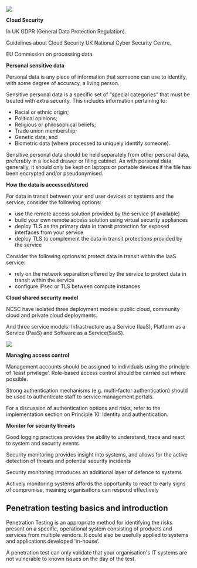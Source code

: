 ![](/1-Introduction/Images/Basics-of-Cloud-Security.png)

**Cloud Security**

In UK GDPR (General Data Protection Regulation).

Guidelines about Cloud Security UK National Cyber Security Centre.

EU Commission on processing data.

**Personal sensitive data**

Personal data is any piece of information that someone can use to identify, with some degree of accuracy, a living person.

Sensitive personal data is a specific set of “special categories” that must be treated with extra security. This includes information pertaining to:

- Racial or ethnic origin;
- Political opinions;
- Religious or philosophical beliefs;
- Trade union membership;
- Genetic data; and
- Biometric data (where processed to uniquely identify someone).

Sensitive personal data should be held separately from other personal data, preferably in a locked drawer or filing cabinet. As with personal data generally, it should only be kept on laptops or portable devices if the file has been encrypted and/or pseudonymised.

**How the data is accessed/stored**

For data in transit between your end user devices or systems and the service, consider the following options:

- use the remote access solution provided by the service (if available)
- build your own remote access solution using virtual security appliances
- deploy TLS as the primary data in transit protection for exposed interfaces from your service
- deploy TLS to complement the data in transit protections provided by the service

Consider the following options to protect data in transit within the IaaS service:

- rely on the network separation offered by the service to protect data in transit within the service
- configure IPsec or TLS between compute instances

**Cloud shared security model**

NCSC have isolated three deployment models: public cloud, community cloud and private cloud deployments.

And three service models: Infrastructure as a Service (IaaS), Platform as a Service (PaaS) and Software as a Service(SaaS).

![](/1-Introduction/Images/shared-reponsiblity-model.png)


**Managing access control**

Management accounts should be assigned to individuals using the principle of ‘least privilege’. Role-based access control should be carried out where possible.

Strong authentication mechanisms (e.g. multi-factor authentication) should be used to authenticate staff to service management portals.

For a discussion of authentication options and risks, refer to the implementation section on Principle 10: Identity and authentication.

**Monitor for security threats**

Good logging practices provides the ability to understand, trace and react to system and security events

Security monitoring provides insight into systems, and allows for the active detection of threats and potential security incidents

Security monitoring introduces an additional layer of defence to systems

Actively monitoring systems affords the opportunity to react to early signs of compromise, meaning organisations can respond effectively

## Penetration testing basics and introduction

Penetration Testing is an appropriate method for identifying the risks present on a specific, operational system consisting of products and services from multiple vendors. It could also be usefully applied to systems and applications developed 'in-house’.

A penetration test can only validate that your organisation's IT systems are not vulnerable to known issues on the day of the test.
